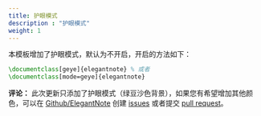 ```yaml
---
title: 护眼模式
description : "护眼模式"
weight: 1
---
```


本模板增加了护眼模式，默认为不开启，开启的方法如下：

```tex
\documentclass[geye]{elegantnote} % 或者
\documentclass[mode=geye]{elegantnote}
```
__评论：__ 此次更新只添加了护眼模式（绿豆沙色背景），如果您有希望增加其他颜色，可以在 [Github/ElegantNote](https://github.com/ElegantLaTeX/ElegantNote) 创建 [issues](https://github.com/ElegantLaTeX/ElegantNote/issues/new) 或者提交 [pull request](https://github.com/ElegantLaTeX/ElegantNote/compare)。
